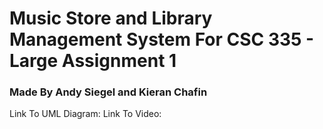 # Music Store and Library Management System For CSC 335 - Large Assignment 1

### Made By Andy Siegel and Kieran Chafin 

Link To UML Diagram:
Link To Video:
